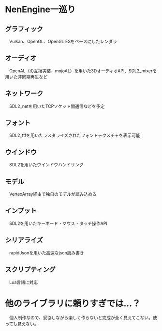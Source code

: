 # NenEngine一巡り
## グラフィック
　Vulkan、OpenGL、OpenGL ESをベースにしたレンダラ
## オーディオ
　OpenAL（の互換実装、mojoAL）を用いた3DオーディオAPI、SDL2_mixerを用いた非同期再生など  
## ネットワーク
　SDL2_netを用いたTCPソケット間通信などを予定
## フォント
　SDL2_ttfを用いたラスタライズされたフォントテクスチャを表示可能
## ウインドウ
　SDL2を用いたウインドウハンドリング
## モデル
　VertexArray経由で独自のモデルが読み込める
## インプット
　SDL2を用いたキーボード・マウス・タッチ操作API
## シリアライズ
　rapidJsonを用いた高速なjson読み書き
## スクリプティング
　Lua言語に対応
  
  
# 他のライブラリに頼りすぎでは...？
　個人制作なので、妥協しながら楽しく作らないと完成が全く見えてこない。使っても見えない。